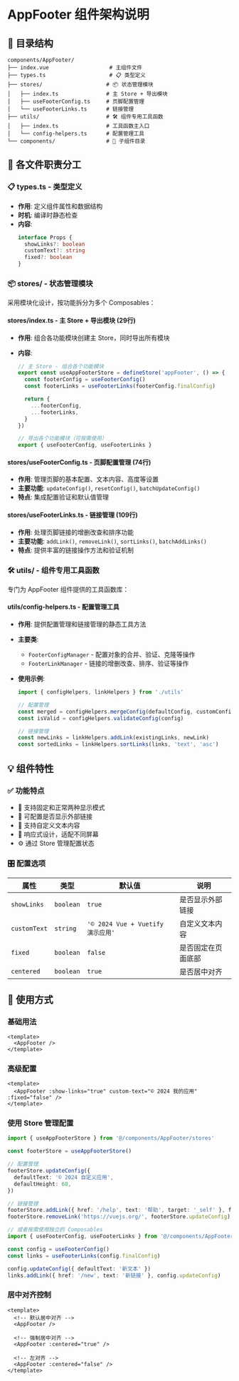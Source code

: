 # AppFooter 组件架构说明

## 📁 目录结构

```
components/AppFooter/
├── index.vue                   # 主组件文件
├── types.ts                    # 📋 类型定义
├── stores/                    # 📦 状态管理模块
│   ├── index.ts               # 主 Store + 导出模块
│   ├── useFooterConfig.ts     # 页脚配置管理
│   └── useFooterLinks.ts      # 链接管理
├── utils/                     # 🛠️ 组件专用工具函数
│   ├── index.ts               # 工具函数主入口
│   └── config-helpers.ts      # 配置管理工具
└── components/                # 🧩 子组件目录
```

## 🎯 各文件职责分工

### 📋 types.ts - 类型定义

- **作用**: 定义组件属性和数据结构
- **时机**: 编译时静态检查
- **内容**:
  ```typescript
  interface Props {
    showLinks?: boolean
    customText?: string
    fixed?: boolean
  }
  ```

### 📦 stores/ - 状态管理模块

采用模块化设计，按功能拆分为多个 Composables：

#### stores/index.ts - 主 Store + 导出模块 (29行)

- **作用**: 组合各功能模块创建主 Store，同时导出所有模块
- **内容**:

  ```typescript
  // 主 Store - 组合各个功能模块
  export const useAppFooterStore = defineStore('appFooter', () => {
    const footerConfig = useFooterConfig()
    const footerLinks = useFooterLinks(footerConfig.finalConfig)

    return {
      ...footerConfig,
      ...footerLinks,
    }
  })

  // 导出各个功能模块（可按需使用）
  export { useFooterConfig, useFooterLinks }
  ```

#### stores/useFooterConfig.ts - 页脚配置管理 (74行)

- **作用**: 管理页脚的基本配置、文本内容、高度等设置
- **主要功能**: `updateConfig()`, `resetConfig()`, `batchUpdateConfig()`
- **特点**: 集成配置验证和默认值管理

#### stores/useFooterLinks.ts - 链接管理 (109行)

- **作用**: 处理页脚链接的增删改查和排序功能
- **主要功能**: `addLink()`, `removeLink()`, `sortLinks()`, `batchAddLinks()`
- **特点**: 提供丰富的链接操作方法和验证机制

### 🛠️ utils/ - 组件专用工具函数

专门为 AppFooter 组件提供的工具函数库：

#### utils/config-helpers.ts - 配置管理工具

- **作用**: 提供配置管理和链接管理的静态工具方法
- **主要类**:
  - `FooterConfigManager` - 配置对象的合并、验证、克隆等操作
  - `FooterLinkManager` - 链接的增删改查、排序、验证等操作
- **使用示例**:

  ```typescript
  import { configHelpers, linkHelpers } from './utils'

  // 配置管理
  const merged = configHelpers.mergeConfig(defaultConfig, customConfig)
  const isValid = configHelpers.validateConfig(config)

  // 链接管理
  const newLinks = linkHelpers.addLink(existingLinks, newLink)
  const sortedLinks = linkHelpers.sortLinks(links, 'text', 'asc')
  ```

## 💡 组件特性

### ✅ 功能特点

- 🎨 支持固定和正常两种显示模式
- 🔗 可配置是否显示外部链接
- 📝 支持自定义文本内容
- 📱 响应式设计，适配不同屏幕
- ⚙️ 通过 Store 管理配置状态

### 🎛️ 配置选项

| 属性         | 类型      | 默认值                             | 说明               |
| ------------ | --------- | ---------------------------------- | ------------------ |
| `showLinks`  | `boolean` | `true`                             | 是否显示外部链接   |
| `customText` | `string`  | `'© 2024 Vue + Vuetify 演示应用'` | 自定义文本内容     |
| `fixed`      | `boolean` | `false`                            | 是否固定在页面底部 |
| `centered`   | `boolean` | `true`                             | 是否居中对齐       |

## 🚀 使用方式

### 基础用法

```vue
<template>
  <AppFooter />
</template>
```

### 高级配置

```vue
<template>
  <AppFooter :show-links="true" custom-text="© 2024 我的应用" :fixed="false" />
</template>
```

### 使用 Store 管理配置

```typescript
import { useAppFooterStore } from '@/components/AppFooter/stores'

const footerStore = useAppFooterStore()

// 配置管理
footerStore.updateConfig({
  defaultText: '© 2024 自定义应用',
  defaultHeight: 60,
})

// 链接管理
footerStore.addLink({ href: '/help', text: '帮助', target: '_self' }, footerStore.updateConfig)
footerStore.removeLink('https://vuejs.org/', footerStore.updateConfig)

// 或者按需使用独立的 Composables
import { useFooterConfig, useFooterLinks } from '@/components/AppFooter/stores'

const config = useFooterConfig()
const links = useFooterLinks(config.finalConfig)

config.updateConfig({ defaultText: '新文本' })
links.addLink({ href: '/new', text: '新链接' }, config.updateConfig)
```

### 居中对齐控制

```vue
<template>
  <!-- 默认居中对齐 -->
  <AppFooter />

  <!-- 强制居中对齐 -->
  <AppFooter :centered="true" />

  <!-- 左对齐 -->
  <AppFooter :centered="false" />
</template>
```
